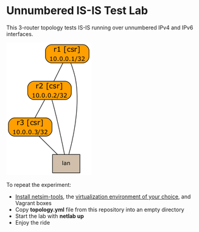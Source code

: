 # Unnumbered IS-IS Test Lab

This 3-router topology tests IS-IS running over unnumbered IPv4 and IPv6 interfaces.

![](topology.png)

To repeat the experiment:

* [Install netsim-tools](https://netsim-tools.readthedocs.io/en/latest/install.html), the [virtualization environment of your choice](https://netsim-tools.readthedocs.io/en/latest/install.html#building-the-lab-environment), and Vagrant boxes
* Copy **topology.yml** file from this repository into an empty directory
* Start the lab with **netlab up**
* Enjoy the ride
